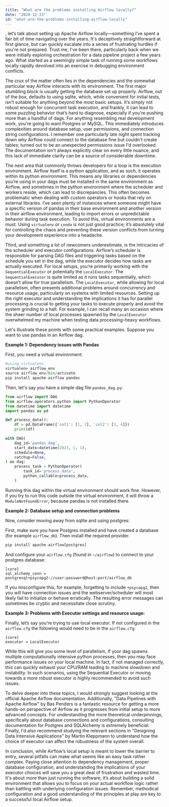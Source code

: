 ```yaml
---
title: "What are the problems installing Airflow locally?"
date: "2024-12-23"
id: "what-are-the-problems-installing-airflow-locally"
---
```


, let’s talk about setting up Apache Airflow locally—something I’ve spent a fair bit of time navigating over the years. It's deceptively straightforward at first glance, but can quickly escalate into a series of frustrating hurdles if you're not prepared. Trust me, I've been there, particularly back when we were initially exploring orchestration for a data pipeline project a few years ago. What started as a seemingly simple task of running some workflows locally rapidly devolved into an exercise in debugging environment conflicts.

The crux of the matter often lies in the dependencies and the somewhat particular way Airflow interacts with its environment. The first major stumbling block is usually getting the database set up properly. Airflow, out of the box, defaults to using sqlite, which, while convenient for initial tests, isn’t suitable for anything beyond the most basic setups. It’s simply not robust enough for concurrent task execution, and frankly, it can lead to some puzzling behavior that’s hard to diagnose, especially if you're pushing more than a handful of dags. For anything resembling real development work, you're going to want Postgres or MySQL. This immediately introduces complexities around database setup, user permissions, and connection string configurations. I remember one particularly late night spent tracking down why Airflow could connect to the database fine but couldn't create tables; turned out to be an unexpected permissions issue I'd overlooked. The documentation isn't always explicitly clear on every little nuance, and this lack of immediate clarity can be a source of considerable downtime.

The next area that commonly throws developers for a loop is the execution environment. Airflow itself is a python application, and as such, it operates within its python environment. This means any libraries or dependencies you’re using in your dags must be installed in the same environment as Airflow, and sometimes in the python environment where the scheduler and workers reside, which can lead to discrepancies. This often becomes problematic when dealing with custom operators or hooks that rely on external libraries. I’ve seen plenty of instances where someone might have a specific version of pandas in their base environment and another version in their airflow environment, leading to import errors or unpredictable behavior during task execution. To avoid this, virtual environments are a must. Using `virtualenv` or `conda` is not just good practice; it’s absolutely vital for controlling the chaos and preventing these version conflicts from turning your development experience into a headache.

Third, and something a lot of newcomers underestimate, is the intricacies of the scheduler and executor configurations. Airflow’s scheduler is responsible for parsing DAG files and triggering tasks based on the schedule you set in the dag, while the executor decides how tasks are actually executed. For local setups, you’re primarily working with the `SequentialExecutor` or potentially the `LocalExecutor`. The `SequentialExecutor` is quite limited as it runs tasks sequentially, which doesn’t allow for true parallelism. The `LocalExecutor`, while allowing for local parallelism, often presents additional problems around concurrency and resource usage, particularly on systems with limited resources. Setting up the right executor and understanding the implications it has for parallel processing is crucial to getting your tasks to execute properly and avoid the system grinding to a halt. For example, I can recall many an occasion where the sheer number of local processes spawned by the `LocalExecutor` overwhelmed my machine when testing data processing-heavy workflows.

Let's illustrate these points with some practical examples. Suppose you want to use pandas in an Airflow dag.

**Example 1: Dependency issues with Pandas**

First, you need a virtual environment:

```python
#using virtualenv
virtualenv airflow_env
source airflow_env/bin/activate
pip install apache-airflow pandas
```

Then, let's say you have a simple dag file `pandas_dag.py`:

```python
from airflow import DAG
from airflow.operators.python import PythonOperator
from datetime import datetime
import pandas as pd

def process_data():
    df = pd.DataFrame({'col1': [1, 2], 'col2': [3, 4]})
    print(df)

with DAG(
    dag_id='pandas_dag',
    start_date=datetime(2023, 1, 1),
    schedule=None,
    catchup=False,
) as dag:
    process_task = PythonOperator(
        task_id='process_data',
        python_callable=process_data,
    )
```

Running this dag within the virtual environment should work fine. However, if you try to run this code outside the virtual environment, it will throw a `ModuleNotFoundError`, because pandas is not installed there.

**Example 2: Database setup and connection problems**

Now, consider moving away from sqlite and using postgres:

First, make sure you have Postgres installed and have created a database (for example `airflow_db`). Then install the required provider.

```python
pip install apache-airflow[postgres]
```

And configure your `airflow.cfg` (found in `~/airflow`) to connect to your postgres database:

```
[core]
sql_alchemy_conn = postgresql+psycopg2://user:password@host:port/airflow_db
```

If you misconfigure this, for example, forgetting to include `+psycopg2`, then you will have connection issues and the webserver/scheduler will most likely fail to initialize or behave erratically. The resulting error messages can sometimes be cryptic and necessitate close scrutiny.

**Example 3: Problems with Executor settings and resource usage:**

Finally, let’s say you’re trying to use local executor. If not configured in the `airflow.cfg` the following would need to be in the `airflow.cfg`:

```
[core]
executor = LocalExecutor
```

While this will give you some level of parallelism, If your dag spawns multiple computationally intensive python processes, then you may face performance issues on your local machine. In fact, if not managed correctly, this can quickly exhaust your CPU/RAM leading to machine slowdown and instability. In such scenarios, using the Sequential Executor or moving towards a more robust executor is highly recommended to avoid such issues.

To delve deeper into these topics, I would strongly suggest looking at the official Apache Airflow documentation. Additionally, "Data Pipelines with Apache Airflow" by Bas Penders is a fantastic resource for getting a more hands-on perspective of Airflow as it progresses from initial setup to more advanced concepts. For understanding the more theoretical underpinnings, specifically about database connections and configurations, consulting documentation for Postgres and SQLAlchemy is extremely beneficial. Finally, I'd also recommend studying the relevant sections in "Designing Data Intensive Applications" by Martin Kleppmann to understand how the choice of executor can affect the robustness of the system overall.

In conclusion, while Airflow’s local setup is meant to lower the barrier to entry, several pitfalls can make what seems like an easy task rather complex. Paying close attention to dependency management, proper database configuration, and understanding the implications of your executor choices will save you a great deal of frustration and wasted time. It's about more than just running the software; it’s about building a solid environment that allows you to focus on your actual workflow logic rather than battling with underlying configuration issues. Remember, methodical configuration and a good understanding of the principles at play are key to a successful local Airflow setup.
